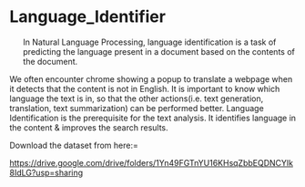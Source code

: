 <h1 color="red">Language_Identifier</h1>

<ul>In Natural Language Processing, language identification is a task of predicting the language present in a document based on the contents of the document.</ul>
We often encounter chrome showing a popup to translate a webpage when it detects that the content is not in English.
It is important to know which language the text is in, so that the other actions(i.e. text  generation, translation, text summarization) can be performed better.
Language Identification is the prerequisite for the text analysis. It identifies language in the content & improves the search results.

Download the dataset from here:=

https://drive.google.com/drive/folders/1Yn49FGTnYU16KHsqZbbEQDNCYlk8IdLG?usp=sharing

